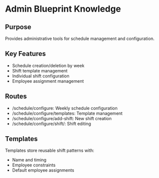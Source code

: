 # Admin Blueprint Knowledge

## Purpose
Provides administrative tools for schedule management and configuration.

## Key Features
- Schedule creation/deletion by week
- Shift template management
- Individual shift configuration
- Employee assignment management

## Routes
- /schedule/configure: Weekly schedule configuration
- /schedule/configure/templates: Template management
- /schedule/configure/add-shift: New shift creation
- /schedule/configure/shift/<id>: Shift editing

## Templates
Templates store reusable shift patterns with:
- Name and timing
- Employee constraints
- Default employee assignments